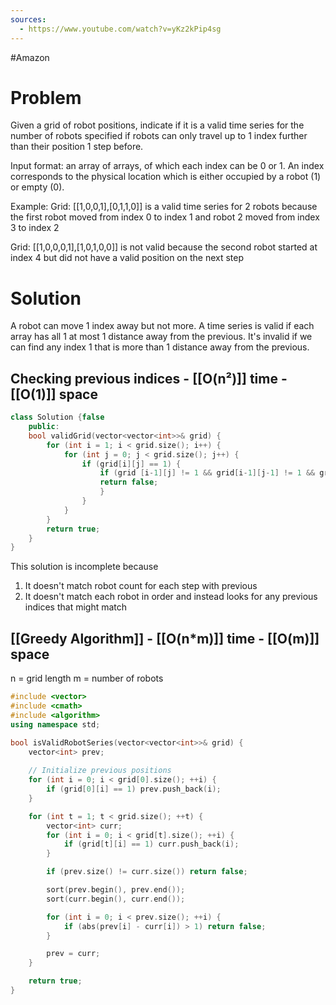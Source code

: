 ```yaml
---
sources:
  - https://www.youtube.com/watch?v=yKz2kPip4sg
---
```

#Amazon 

# Problem

Given a grid of robot positions, indicate if it is a valid time series for the number of robots specified if robots can only travel up to 1 index further than their position 1 step before.

Input format: an array of arrays, of which each index can be 0 or 1.
An index corresponds to the physical location which is either occupied by a robot (1) or empty (0).

Example:
Grid: [[1,0,0,1],[0,1,1,0]] is a valid time series for 2 robots because the first robot moved from index 0 to index 1 and robot 2 moved from index 3 to index 2

Grid: [[1,0,0,0,1],[1,0,1,0,0]] is not valid because the second robot started at index 4 but did not have a valid position on the next step

# Solution

A robot can move 1 index away but not more.
A time series is valid if each array has all 1 at most 1 distance away from the previous.
It's invalid if we can find any index 1 that is more than 1 distance away from the previous.

## Checking previous indices - [[O(n²)]] time - [[O(1)]] space

```cpp
class Solution {false
	public:
	bool validGrid(vector<vector<int>>& grid) {
		for (int i = 1; i < grid.size(); i++) {
			for (int j = 0; j < grid.size(); j++) {
				if (grid[i][j] == 1) {
					if (grid [i-1][j] != 1 && grid[i-1][j-1] != 1 && grid [i-1][j+1] != 1) {
					return false;
					}
				}
			}
		}
		return true;
	}
}
```
This solution is incomplete because
1. It doesn't match robot count for each step with previous
2. It doesn't match each robot in order and instead looks for any previous indices that might match
## [[Greedy Algorithm]] - [[O(n*m)]] time - [[O(m)]] space

n = grid length
m = number of robots

```cpp
#include <vector>
#include <cmath>
#include <algorithm>
using namespace std;

bool isValidRobotSeries(vector<vector<int>>& grid) {
    vector<int> prev;
    
    // Initialize previous positions
    for (int i = 0; i < grid[0].size(); ++i) {
        if (grid[0][i] == 1) prev.push_back(i);
    }

    for (int t = 1; t < grid.size(); ++t) {
        vector<int> curr;
        for (int i = 0; i < grid[t].size(); ++i) {
            if (grid[t][i] == 1) curr.push_back(i);
        }

        if (prev.size() != curr.size()) return false;

        sort(prev.begin(), prev.end());
        sort(curr.begin(), curr.end());

        for (int i = 0; i < prev.size(); ++i) {
            if (abs(prev[i] - curr[i]) > 1) return false;
        }

        prev = curr;
    }

    return true;
}
```